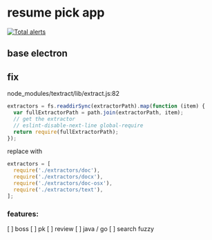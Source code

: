 # resume pick app

[![Total alerts](https://img.shields.io/lgtm/alerts/g/guissy/resume-pick-app.svg?logo=lgtm&logoWidth=18)](https://lgtm.com/projects/g/guissy/resume-pick-app/alerts/)

## base electron

## fix

node_modules/textract/lib/extract.js:82

```js
extractors = fs.readdirSync(extractorPath).map(function (item) {
  var fullExtractorPath = path.join(extractorPath, item);
  // get the extractor
  // eslint-disable-next-line global-require
  return require(fullExtractorPath);
});
```

replace with

```js
extractors = [
  require('./extractors/doc'),
  require('./extractors/docx'),
  require('./extractors/doc-osx'),
  require('./extractors/text'),
];
```

### features:

[ ] boss
[ ] pk
[ ] review
[ ] java / go
[ ] search fuzzy
